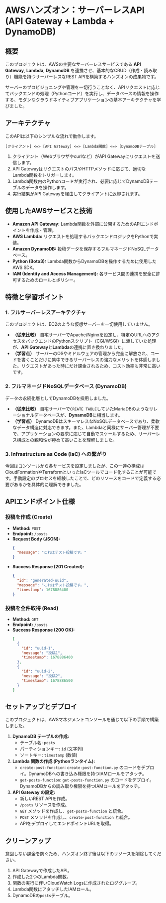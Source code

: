 # AWSハンズオン：サーバーレスAPI (API Gateway + Lambda + DynamoDB)

## 概要

このプロジェクトは、AWSの主要なサーバーレスサービスである **API Gateway**, **Lambda**, **DynamoDB** を連携させ、基本的なCRUD（作成・読み取り）機能を持つサーバーレスなREST APIを構築するハンズオンの成果物です。

サーバーのプロビジョニングや管理を一切行うことなく、APIリクエストに応じてバックエンドの処理（Pythonコード）を実行し、データベースの情報を操作する、モダンなクラウドネイティブアプリケーションの基本アーキテクチャを学びました。

## アーキテクチャ

このAPIは以下のシンプルな流れで動作します。

```
[クライアント] <=> [API Gateway] <=> [Lambda関数] <=> [DynamoDBテーブル]
```

1.  クライアント（Webブラウザやcurlなど）がAPI Gatewayにリクエストを送信します。
2.  API GatewayはリクエストのパスやHTTPメソッドに応じて、適切なLambda関数をトリガーします。
3.  Lambda関数内のPythonコードが実行され、必要に応じてDynamoDBテーブルのデータを操作します。
4.  実行結果がAPI Gatewayを経由してクライアントに返却されます。

## 使用したAWSサービスと技術

- **Amazon API Gateway:** Lambda関数を外部に公開するためのAPIエンドポイントを作成・管理。
- **AWS Lambda:** リクエストを処理するバックエンドロジックをPythonで実装。
- **Amazon DynamoDB:** 投稿データを保存するフルマネージドNoSQLデータベース。
- **Python (Boto3):** Lambda関数からDynamoDBを操作するために使用したAWS SDK。
- **IAM (Identity and Access Management):** 各サービス間の連携を安全に許可するためのロールとポリシー。

## 特徴と学習ポイント

### 1. フルサーバーレスアーキテクチャ
このプロジェクトは、EC2のような仮想サーバーを一切使用していません。

- **（従来比較）** 自宅サーバーでApache/Nginxを設定し、特定のURLへのアクセスをバックエンドのPythonスクリプト（CGI/WSGI）に渡していた処理が、**API Gateway**と**Lambda**の連携に置き換わりました。
- **（学習点）** サーバーのOSやミドルウェアの管理から完全に解放され、コードを書くことだけに集中できるサーバーレスの強力なメリットを体感しました。リクエストがあった時にだけ課金されるため、コスト効率も非常に高いです。

### 2. フルマネージドNoSQLデータベース (DynamoDB)
データの永続化層としてDynamoDBを採用しました。

- **（従来比較）** 自宅サーバーで`CREATE TABLE`していたMariaDBのようなリレーショナルデータベースが、**DynamoDB**に相当します。
- **（学習点）** DynamoDBはスキーマレスなNoSQLデータベースであり、柔軟なデータ構造に対応できます。また、Lambdaと同様にサーバー管理が不要で、アプリケーションの要求に応じて自動でスケールするため、サーバーレス構成との親和性が極めて高いことを理解しました。

### 3. Infrastructure as Code (IaC) への繋がり
今回はコンソールから各サービスを設定しましたが、この一連の構成はCloudFormationやTerraformといったIaCツールでコード化することが可能です。手動設定のプロセスを経験したことで、どのリソースをコードで定義する必要があるかを具体的に理解できました。

## APIエンドポイント仕様

### 投稿を作成 (Create)

- **Method:** `POST`
- **Endpoint:** `/posts`
- **Request Body (JSON):**
  ```json
  {
    "message": "これはテスト投稿です。"
  }
  ```
- **Success Response (201 Created):**
  ```json
  {
    "id": "generated-uuid",
    "message": "これはテスト投稿です。",
    "timestamp": 1678886400
  }
  ```

### 投稿を全件取得 (Read)

- **Method:** `GET`
- **Endpoint:** `/posts`
- **Success Response (200 OK):**
  ```json
  [
    {
      "id": "uuid-1",
      "message": "投稿1",
      "timestamp": 1678886400
    },
    {
      "id": "uuid-2",
      "message": "投稿2",
      "timestamp": 1678886500
    }
  ]
  ```

## セットアップとデプロイ

このプロジェクトは、AWSマネジメントコンソールを通じて以下の手順で構築しました。

1.  **DynamoDB テーブルの作成:**
    - テーブル名: `posts`
    - パーティションキー: `id` (文字列)
    - ソートキー: `timestamp` (数値)
2.  **Lambda 関数の作成 (Pythonランタイム):**
    - `create-post-function`: `create-post-function.py` のコードをデプロイ。DynamoDBへの書き込み権限を持つIAMロールをアタッチ。
    - `get-posts-function`: `get-posts-function.py` のコードをデプロイ。DynamoDBからの読み取り権限を持つIAMロールをアタッチ。
3.  **API Gateway の設定:**
    - 新しいREST APIを作成。
    - `/posts` リソースを作成。
    - `GET` メソッドを作成し、`get-posts-function` と統合。
    - `POST` メソッドを作成し、`create-post-function` と統合。
    - APIをデプロイしてエンドポイントURLを取得。

## クリーンアップ

意図しない課金を防ぐため、ハンズオン終了後は以下のリソースを削除してください。

1.  API Gatewayで作成したAPI。
2.  作成した2つのLambda関数。
3.  関数の実行に伴いCloudWatch Logsに作成されたロググループ。
4.  Lambda関数にアタッチしたIAMロール。
5.  DynamoDBの`posts`テーブル。
